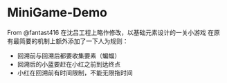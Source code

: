 # MiniGame-Demo
From @fantast416 
在沈吕工程上略作修改，以基础元素设计的一关小游戏
在原有最简要的机制上额外添加了一下人为规则：
 * 回溯前与回溯后都要收集要素（蝙蝠）
 * 回溯后的小蓝要赶在小红之前到达终点
 * 小红在回溯前有时间限制，不能无限拖时间
